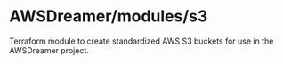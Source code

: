 # AWSDreamer/modules/s3

Terraform module to create standardized AWS S3 buckets for use in the AWSDreamer project.
